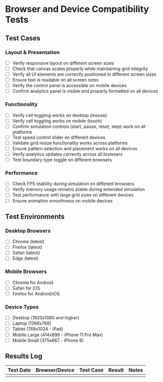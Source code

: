 # Browser and Device Compatibility Tests

## Test Cases

### Layout & Presentation
- [ ] Verify responsive layout on different screen sizes 
- [ ] Check that canvas scales properly while maintaining grid integrity
- [ ] Verify all UI elements are correctly positioned in different screen sizes
- [ ] Ensure text is readable on all screen sizes
- [ ] Verify the control panel is accessible on mobile devices
- [ ] Confirm analytics panel is visible and properly formatted on all devices

### Functionality
- [ ] Verify cell toggling works on desktop (mouse)
- [ ] Verify cell toggling works on mobile (touch)
- [ ] Confirm simulation controls (start, pause, reset, step) work on all platforms
- [ ] Test speed control slider on different devices
- [ ] Validate grid resize functionality works across platforms
- [ ] Ensure pattern selection and placement works on all devices
- [ ] Verify analytics updates correctly across all browsers
- [ ] Test boundary type toggle on different browsers

### Performance
- [ ] Check FPS stability during simulation on different browsers
- [ ] Verify memory usage remains stable during extended simulation
- [ ] Test performance with large grid sizes on different devices
- [ ] Ensure animation smoothness on mobile devices

## Test Environments

### Desktop Browsers
- [ ] Chrome (latest)
- [ ] Firefox (latest)
- [ ] Safari (latest)
- [ ] Edge (latest)

### Mobile Browsers
- [ ] Chrome for Android
- [ ] Safari for iOS
- [ ] Firefox for Android/iOS

### Device Types
- [ ] Desktop (1920x1080 and higher)
- [ ] Laptop (1366x768)
- [ ] Tablet (768x1024 - iPad)
- [ ] Mobile Large (414x896 - iPhone 11 Pro Max)
- [ ] Mobile Small (375x667 - iPhone 8)

## Results Log

| Test Date | Browser/Device | Test Case | Result | Notes |
|-----------|---------------|-----------|--------|-------|
|           |               |           |        |       | 